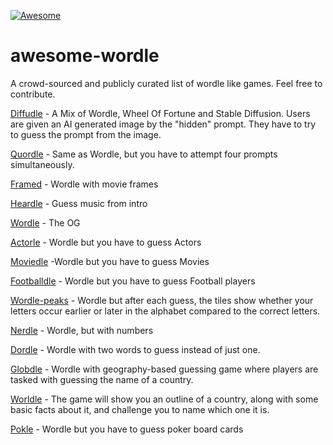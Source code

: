 [![Awesome](https://awesome.re/badge.svg)](https://awesome.re)

# awesome-wordle
A crowd-sourced and publicly curated list of wordle like games. Feel free to contribute.

[Diffudle](http://diffudle.com/) - A Mix of Wordle, Wheel Of Fortune and Stable Diffusion. Users are given an AI generated image by the "hidden" prompt. They have to try to guess the prompt from the image.

[Quordle](https://www.quordle.com/#/) - Same as Wordle, but you have to attempt four prompts simultaneously.

[Framed](https://framed.wtf/) - Wordle with movie frames

[Heardle](https://www.spotify.com/heardle/?type=auto&message=no-local-storage) - Guess music from intro

[Wordle](https://www.nytimes.com/games/wordle/index.html) - The OG

[Actorle](https://actorle.com/) - Wordle but you have to guess Actors

[Moviedle](https://moviedle.xyz/) -Wordle but you have to guess Movies

[Footballdle](https://footballdle.com/) - Wordle but you have to guess Football players

[Wordle-peaks](https://vegeta897.github.io/wordle-peaks/) - Wordle but after each guess, the tiles show whether your letters occur earlier or later in the alphabet compared to the correct letters. 

[Nerdle](https://nerdlegame.com/) - Wordle, but with numbers

[Dordle](https://dordlegame.io/) -  Wordle with two words to guess instead of just one.

[Globdle](https://globle-game.com/game) - Wordle with geography-based guessing game where players are tasked with guessing the name of a country.

[Worldle](https://worldle.teuteuf.fr/) - The game will show you an outline of a country, along with some basic facts about it, and challenge you to name which one it is.

[Pokle](https://poklegame.com/) - Wordle but you have to guess poker board cards

